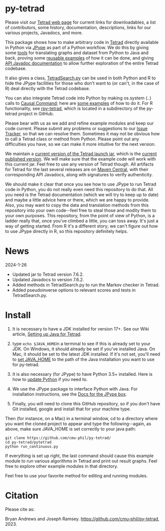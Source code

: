 # py-tetrad

Please visit our [Tetrad web page](https://www.cmu.edu/dietrich/philosophy/tetrad/) for current links for downloadables, a list of contributors, some history, documentation, descriptions, links for our various projects, Javadocs, and more.

This package shows how to make arbitrary code in [Tetrad](https://github.com/cmu-phil/tetrad) directly available in Python via [JPype](https://github.com/jpype-project/jpype) as part of a Python workflow. We do this by giving some [tools](https://github.com/cmu-phil/py-tetrad/tree/main/pytetrad/tools) for translating graphs and dataset from Python to Java and back, proving some [reusable examples](https://github.com/cmu-phil/py-tetrad/tree/main/pytetrad) of how it can be done, and giving [API Javadoc documentation](https://www.phil.cmu.edu/tetrad-javadocs/7.6.4-snapshot/) to allow further exploration of the entire Tetrad codebase.

It also gives a class, [TetradSearch.py](https://github.com/cmu-phil/py-tetrad/blob/main/pytetrad/tools/TetradSearch.py) can be used in both Python and R to hide the JPype facilities for those who don't want to (or can't, in the case of R) deal directly with the Tetrad codebase.

You can also integrate Tetrad code into Python by making os.system (..) calls to [Causal Command](https://github.com/bd2kccd/causal-cmd); here are [some examples](https://github.com/cmu-phil/algocompy/blob/main/old/causalcmd/tetrad_cmd_algs.py) of how to do it. For R functionality, see [rpy-tetrad](https://github.com/cmu-phil/py-tetrad/blob/main/pytetrad/R/), which is located in a subdirectory of the py-tetrad project in GitHub.

Please bear with us as we add and refine example modules and keep our code current. Please submit any problems or suggestions to our [Issue Tracker](https://github.com/cmu-phil/py-tetrad/issues), so that we can resolve them. Sometimes it may not be obvious how to call a Tetrad class or method from Python. Please point out any difficulties you have, so we can make it more intuitive for the next version.

We maintain a [current version of the Tetrad launch jar](https://github.com/cmu-phil/py-tetrad/tree/main/pytetrad/resources), which is <!--either--> the [current published version](https://github.com/cmu-phil/tetrad/releases)<!-- or else the current published version with some [adjustments](https://github.com/cmu-phil/tetrad/wiki/Forthcoming-fixes)-->. We will make sure that the example code will work with this current jar. Feel free to use any version of Tetrad though. All artifacts for Tetrad for the last several releases are on [Maven Central](https://s01.oss.sonatype.org/content/repositories/releases/io/github/cmu-phil/), with their corresponding API Javadocs, along wth signatures to verify authenticity.

We should make it clear that once you see how to use JPype to run Tetrad code in Python, you do not really even need this repository to do that. All you need is the Tetrad documentation (which we will try to keep up to date) and maybe a little advice here or there, which we are happy to provide. Also, you may want to copy the data and translation methods from this repository into your own code--feel free to steal those and modity them to your own purposes. This repository, from the point of view of Python, is a ladder really that, once you've climbed a little, you can toss away.  It's just a way of getting started.  From R it's a different story; we can't figure out how to use JPype directly in R, so this repository definitely helps.

# News

2024-1-26

* Updated jar to Tetrad version 7.6.2.
* Updated Javadocs to version 7.6.2.
* Added methods in TetradSearch.py to run the Markov checker in Tetrad.
* Added pseudoinverse options to relevant scores and tests in TetradSearch.py.

# Install

1. It is necessary to have a JDK installed for version 17+. See our Wiki article, [Setting up Java for Tetrad](https://github.com/cmu-phil/tetrad/wiki/Setting-up-Java-for-Tetrad).

1. type ``echo $JAVA_HOME``in a terminal to see if this is already set to your JDK. On Windows, it should already be set if you've installed Java. On Mac, it should be set to the latest JDK installed. If it's not set, you'll need to [set JAVA_HOME](https://www.baeldung.com/java-home-on-windows-7-8-10-mac-os-x-linux#:~:text=On%20the%20Desktop%2C%20right%2Dclick,Variable%20value%20and%20click%20OK.) to the path of the Java installation you want to use for py-tetrad.

1. It is also necessary (for JPype) to have Python 3.5+ installed. Here is how to [update Python](https://www.pythoncentral.io/how-to-update-python/) if you need to.

1. We use the JPype package to interface Python with Java. For installation instructions, see the [Docs for the JPype box](https://jpype.readthedocs.io/en/latest/).

1. Finally, you will need to clone this GitHub repository, so if you don't have Git installed, google and install that for your machine type.

Then (for instance, on a Mac) in a terminal window, cd to a directory where you want the cloned project to appear and type the following--again, as above, make sure JAVA_HOME is set correctly to your java path:
    
```   
git clone https://github.com/cmu-phil/py-tetrad/
cd py-tetrad/pytetrad
python run_continuous.py
```

If everything is set up right, the last command should cause this example module to run various algorithms in Tetrad and print out result graphs. Feel free to explore other example modules in that directory.

Feel free to use your favorite method for editing and running modules.

# Citation

Please cite as: 

Bryan Andrews and Joseph Ramsey. https://github.com/cmu-phil/py-tetrad, 2023.
